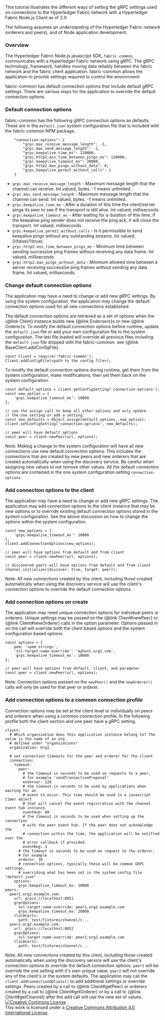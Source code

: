 
This tutorial illustrates the different ways of setting the gRPC settings used on connections to the Hyperledger Fabric network with a Hyperledger Fabric Node.js Client as of 2.0

The following assumes an understanding of the Hyperledger Fabric network
(orderers and peers),
and of Node application development.

### Overview
The Hyperledger Fabric Node.js javascript SDK, `fabric-common`,  communicates
with a Hyperledger Fabric network using gRPC. The gRPC technology, framework,
handles moving data reliably between the fabric network and the fabric client
application.
fabric-common allows the application to provide settings required to control
the environment.

fabric-common has default connection options that include default gRPC settings.
There are various ways for the application to override the default connection
options.

### Default connection options
fabric-common has the following gRPC connection options as defaults.
These are in the `default.json` system configuration file that is included
with the fabric-common NPM package.
```
	"connection-options": {
		"grpc.max_receive_message_length": -1,
		"grpc.max_send_message_length": -1,
		"grpc.keepalive_time_ms": 120000,
		"grpc.http2.min_time_between_pings_ms": 120000,
		"grpc.keepalive_timeout_ms": 20000,
		"grpc.http2.max_pings_without_data": 0,
		"grpc.keepalive_permit_without_calls": 1
	}
```
* `grpc.max_receive_message_length` - Maximum message length that the channel
can receive. Int valued, bytes. -1 means unlimited.
* `grpc.max_send_message_length` - Maximum message length that the channel can
send. Int valued, bytes. -1 means unlimited.
* `grpc.keepalive_time_ms` - After a duration of this time the client/server
pings its peer to see if the transport is still alive. Int valued, milliseconds.
* `grpc.keepalive_timeout_ms` - After waiting for a duration of this time,
if the keepalive ping sender does not receive the ping ack, it will close the
transport. Int valued, milliseconds.
* `grpc.keepalive_permit_without_calls` - Is it permissible to send keepalive
pings without any outstanding streams. Int valued, 0(false)/1(true).
* `grpc.http2.min_time_between_pings_ms` - Minimum time between sending
successive ping frames without receiving any data frame.
Int valued, milliseconds.
* `grpc.http2.max_pings_without_data` - Minimum allowed time between a server
receiving successive ping frames without sending any data frame.
Int valued, milliseconds.

### Change default connection options
The application may have a need to change or add new gRPC settings.
By using the system configuration, the application may change the default
connection options used for all new connections established.

The default connection options are retrieved as a set of options when
the {@link Client} instance builds new {@link Endorsers}s or new {@link Orderer}s.
To modify the  default connection options before runtime, update the
`default.json` file or add your own configuration file to the system configuration.
The last file loaded will override all previous files including the `default.json`
file shipped with the fabric-common. see {@link BaseClient.addConfigFile}.
```
const Client = require('fabric-common');
Client.addConfigFile(<path to the config file>);
```
To modify the default connection options during runtime, get them from the
system configuration, make modifications, then set them back on the system
configuration.
```
const default_options = client.getConfigSetting('connection-options');
const new_option = {
    'grpc.keepalive_timeout_ms': 10000
};

// use the assign call to keep all other options and only update
// the one setting or add a setting.
const new_defaults = Object.assign(default_options, new_option);
client.setConfigSetting('connection-options', new_defaults);

// peer will have default options
const peer = client.newPeer(url, options);
```

Note: Making a change to the system configuration will have all new
connections use new default connection options. This includes the
connections that are created by new peers and new orderers that are
created automatically when using the discovery service.
Be careful when assigning new values to not remove other values.
All the default connection options are contained in the one system
configuration setting `connection-options`.

### Add connection options to the client
The application may have a need to change or add new gRPC settings.
The application may add connection options to the client instance
that may be new options or to override existing default connection
options stored in the system configuration. See the above
discussion on how to change the options within the system configuration.
```
const new_options = {
    'grpc.keepalive_timeout_ms': 10000
};
client.addConnectionOptions(new_options);

// peer will have options from default and from client
const peer = client.newPeer(url, options);

// discovered peers will have options from default and from client
channel.initialize({discover: true, target: peer});
```
Note: All new connections created by this client, including those created
automatically when using the discovery service will use the client's
connection options to override the default connection options.

### Add connection options on create
The application may need unique connection options for individual
peers or orderers. Unique settings may be passed on the
{@link Client#newPeer} or
{@link Client#newOrderer} calls in the option parameter.
Options passed in on the call will override both the client based
options and the system configuration based options.
```
const options = {
    pem: '<pem string>',
	'ssl-target-name-override': 'myhost.org1.com',
    'grpc.keepalive_timeout_ms': 10000
};

// peer will have options from default, client, and parameter
const peer = client.newPeer(url, options);
```
Note: Connection options passed on the `newPeer()` and the `newOrderer()`
calls will only be used for that peer or orderer.

### Add connection options to a common connection profile
Connection options may be set at the client level or individually on peers and
orderers when using a common connection profile. In the following profile
both the client section and one peer have a gRPC setting.
```
client:
  # Which organization does this application instance belong to? The value is the name of an org
  # defined under "organizations"
  organization: Org1

  # set connection timeouts for the peer and orderer for the client
  connection:
    timeout:
      peer:
        # the timeout in seconds to be used on requests to a peer,
        # for example 'sendTransactionProposal'
        endorser: 120
        # the timeout in seconds to be used by applications when waiting for an
        # event to occur. This time should be used in a javascript timer object
        # that will cancel the event registration with the channel event hub instance.
        eventHub: 60
        # the timeout in seconds to be used when setting up the connection
        # with the peer event hub. If the peer does not acknowledge the
        # connection within the time, the application will be notified over the
        # error callback if provided.
        eventReg: 3
      # the timeout in seconds to be used on request to the orderer,
      # for example
      orderer: 30
      # connection options, typically these will be common GRPC settings,
      # overriding what has been set in the system config file "default.json"
    options:
      grpc.keepalive_timeout_ms: 10000
peers:
  peer1.org2.example.com:
    url: grpcs://localhost:8051
    grpcOptions:
      ssl-target-name-override: peer1.org2.example.com
      grpc.keepalive_timeout_ms: 20000
    tlsCACerts:
      path: test/fixtures/channel/c...
  peer2.org2.example.com:
    url: grpcs://localhost:8052
    grpcOptions:
      ssl-target-name-override: peer2.org2.example.com
    tlsCACerts:
      path: test/fixtures/channel/c...
```
Note: All new connections created by this client, including those created
automatically when using the discovery service will use the client's
connection options to override the default connection options. `peer1`
will be override the one setting with it's own unique value. `peer2`
will not override any of the client's or the system defaults.
The application may call the `client.addConnectionOptions()` to add
additional settings or override settings. Peers created by a call
to {@link Client#getPeer} or orderers created by a call to
{@link Client#getOrderer} or by a call to {@link Client#getChannel}
after the add call will use the new set of values.
<a rel="license" href="http://creativecommons.org/licenses/by/4.0/"><img alt="Creative Commons License" style="border-width:0" src="https://i.creativecommons.org/l/by/4.0/88x31.png" /></a><br />This work is licensed under a <a rel="license" href="http://creativecommons.org/licenses/by/4.0/">Creative Commons Attribution 4.0 International License</a>.

